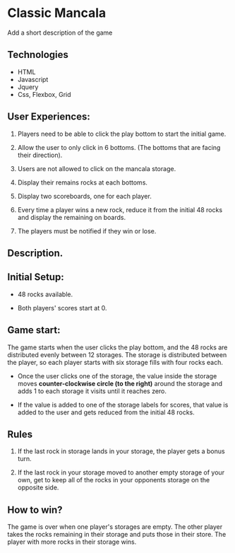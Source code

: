 # Classic Mancala 
 Add a short description of the game 

## Technologies
- HTML
- Javascript
- Jquery
- Css, Flexbox, Grid

## User Experiences:

1. Players need to be able to click the play bottom to start the initial game. 

2. Allow the user to only click in 6 bottoms. (The bottoms that are facing their direction). 

3. Users are not allowed to click on the mancala storage. 

4. Display their remains rocks at each bottoms.

5. Display two scoreboards, one for each player.
  
6. Every time a player wins a new rock, reduce it from the initial 48 rocks and display the remaining on boards. 

7. The players must be notified if they win or lose.




## Description.


## Initial Setup:

 - 48 rocks available. 
 
 - Both players' scores start at 0. 


 ## Game start:

The game starts when the user clicks the play bottom, and the 48 rocks are distributed evenly between 12 storages. The storage is distributed between the player, so each player starts with six storage fills with four rocks each. 
            
            
- Once the user clicks one of the storage, the value inside the storage moves **counter-clockwise circle (to the right)** around the storage and adds 1 to each storage it visits until it reaches zero.


- If the value is added to one of the storage labels for scores, that value is added to the user and gets reduced from the initial 48 rocks. 


## Rules
1. If the last rock in storage lands in your storage, the player gets a bonus turn.


 2. If the last rock in your storage moved to another empty storage of your own, get to keep all of the rocks in your opponents storage on the opposite side.


## How to win?

The game is over when one player's storages are empty. The other player takes the rocks remaining in their storage and puts those in their store. The player with more rocks in their storage wins. 


<!--Next add wireframe  -->
